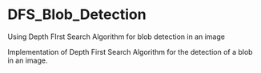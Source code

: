 # DFS_Blob_Detection
Using Depth FIrst Search Algorithm for blob detection in an image

Implementation of Depth First Search Algorithm for the detection of a blob in an image.
